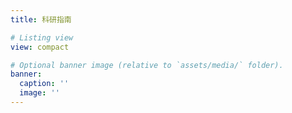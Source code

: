 ```yaml
---
title: 科研指南

# Listing view
view: compact

# Optional banner image (relative to `assets/media/` folder).
banner:
  caption: ''
  image: ''
---
```

